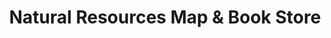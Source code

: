 ---
title: "Natural Resources Map & Book Store"
url: /salt-lake-city/natural-resources-map-and-book-store/
shop: books
---
